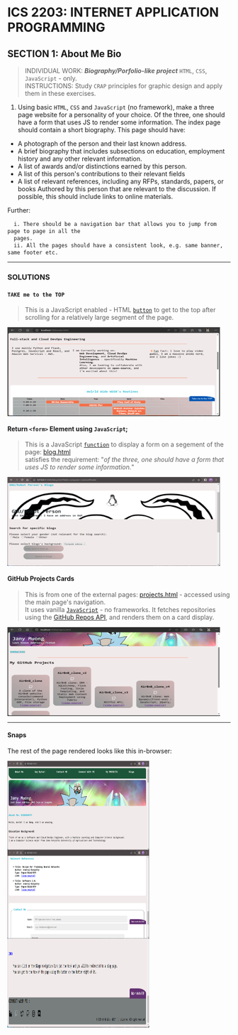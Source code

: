 # ICS 2203: INTERNET APPLICATION PROGRAMMING


## SECTION 1: About Me Bio
> INDIVIDUAL WORK: ***Biography/Porfolio-like project*** `HTML`,  `CSS`, `JavaScript` - only.  
> INSTRUCTIONS: Study `CRAP` principles for graphic design and apply them in these exercises.  

1. Using basic `HTML`, `CSS` and `JavaScript` (no framework), make a three page website for a personality of
your choice. Of the three, one should have a form that uses JS to render some information. The index page
should contain a short biography. This page should have:
- A photograph of the person and their last known address.
- A brief biography that includes subsections on education, employment history and any other relevant
information.
- A list of awards and/or distinctions earned by this person.
- A list of this person's contributions to their relevant fields
- A list of relevant references, including any RFPs, standards, papers, or books Authored by this person
that are relevant to the discussion. If possible, this should include links to online materials.

Further:
```
  i. There should be a navigation bar that allows you to jump from page to page in all the 
  pages.
  ii. All the pages should have a consistent look, e.g. same banner, same footer etc.
```

---
### SOLUTIONS
#### `TAKE me to the TOP`
> This is a JavaScript enabled - HTML [`button`](./js/topbutton.js) to get to the top after scrolling for a relatively large segment of the page.

<p align="left">
  <img align="center" src="./img_icons/button.png" height="200" width="480" title="Top" />
</p>

#### Return `<form>` Element using `JavaScript`;
> This is a JavaScript [`function`](./js/render_form.js) to display a form on a segement of the page: [blog.html](./blog.html)  
> satisfies the requirement: "*of the three, one should have a form that uses JS to render some information.*"
<p align="left">
  <img align="center" src="./img_icons/form.png" height="200" width="480" title="Form to Submit Search" />
</p>

#### GitHub Projects Cards
> This is from one of the external pages: [projects.html](projects.html) - accessed using the main page's navigation.  
> It uses vanilla [`JavaScript`](./js/projects.js) - no frameworks. It fetches repositories using the [GitHub Repos API](https://docs.github.com/en/rest/repos?apiVersion=2022-11-28#list-repositories-for-a-user), and renders them on a card display.  


<p align="left">
  <img align="center" src="./img_icons/cards.png" title="Tiles" height="200" width="480" style="padding-right:100px;" />
</p>

---
#### Snaps
The rest of the page rendered looks like this in-browser: 
<p align="left">
  <img align="center" src="./img_icons/index_0.png" title="Main Page: index.html" height="200" width="320" style="padding-right:100px;" />
  <img align="center" src="./img_icons/index_1.png" title="Main Page: index.html" height="200" width="320" style="padding-right:100px;" />
  <img align="center" src="./img_icons/index_2.png" title="Main Page: index.html" height="200" width="320" style="padding-right:100px;" />
</p>
